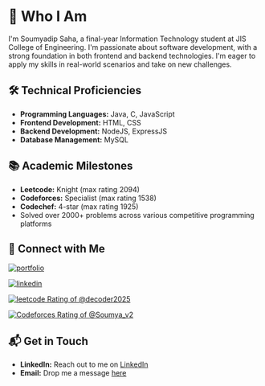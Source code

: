 # 🚀 Who I Am

I'm Soumyadip Saha, a final-year Information Technology student at JIS College of Engineering. I'm passionate about software development, with a strong foundation in both frontend and backend technologies. I'm eager to apply my skills in real-world scenarios and take on new challenges.

## 🛠 Technical Proficiencies

- **Programming Languages:** Java, C, JavaScript
- **Frontend Development:** HTML, CSS
- **Backend Development:** NodeJS, ExpressJS
- **Database Management:** MySQL

## 📚 Academic Milestones

- **Leetcode:** Knight (max rating 2094)
- **Codeforces:** Specialist (max rating 1538)
- **Codechef:** 4-star (max rating 1925)
- Solved over 2000+ problems across various competitive programming platforms

## 🔗 Connect with Me

[![portfolio](https://img.shields.io/badge/portfolio-00BFFF?style=for-the-badge&logo=data:image/png;base64,iVBORw0KGgoAAAANSUhEUgAA...&logoColor=white)](https://soumyadip1305.netlify.app/)

[![linkedin](https://img.shields.io/badge/linkedin-0A66C2?style=for-the-badge&logo=linkedin&logoColor=white)](https://www.linkedin.com/in/soumyadip-saha-24goo)

[![leetcode Rating of @decoder2025](https://img.shields.io/badge/dynamic/json?style=for-the-badge&labelColor=black&color=%23ffa116&label=decoder2025/&query=ratingQuantile&url=https%3A%2F%2Fleetcode-badge.vercel.app%2Fapi%2Fusers%2Fdecoder2025&logo=leetcode&logoColor=yellow)](https://leetcode.com/u/decoder2025/)

[![Codeforces Rating of @Soumya_v2](https://cfrating.baoshuo.dev/rating?username=Soumya_v2&style=for-the-badge)](https://codeforces.com/profile/Soumya_v2)

## 📬 Get in Touch

- **LinkedIn:** Reach out to me on [LinkedIn](https://www.linkedin.com/in/soumyadip-saha-24goo)
- **Email:** Drop me a message [here](mailto:soumyadip1305@gmail.com)
